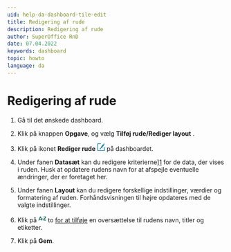 ```yaml
---
uid: help-da-dashboard-tile-edit
title: Redigering af rude
description: Redigering af rude
author: SuperOffice RnD
date: 07.04.2022
keywords: dashboard
topic: howto
language: da
---
```


# Redigering af rude

1. Gå til det ønskede dashboard.

2. Klik på knappen **Opgave**, og vælg **Tilføj rude/Rediger layout** .

3. Klik på ikonet **Rediger rude** ![ikon][img2] på dashboardet.

4. Under fanen **Datasæt** kan du redigere kriterierne][1] for de data, der vises i ruden. Husk at opdatere rudens navn for at afspejle eventuelle ændringer, der er foretaget her.

5. Under fanen **Layout** kan du redigere forskellige indstillinger, værdier og formatering af ruden. Forhåndsvisningen til højre opdateres med de valgte indstillinger.

6. Klik på ![ikon][img1] to [for at tilføje][2] en oversættelse til rudens navn, titler og etiketter.

7. Klik på **Gem**.

<!-- Referenced links -->
[1]: ../../search-options/learn/search-criteria.md
[2]: ../../globalization-and-localization/learn/translate-fields.md

<!-- Referenced images -->
[img1]: ../../../../common/icons/az.png
[img2]: ../../../../common/icons/edit-pen.png
